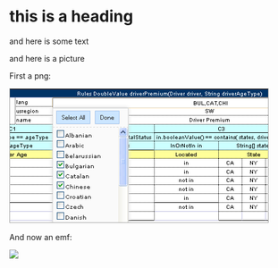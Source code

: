 # this is a heading #

and here is some text

and here is a picture

First a png:

![](imagetest/adrianpng1.png)

And now an emf:

![](imagetest/adrianemf1.emf)